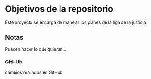 # Objetivos de la repositorio

Este proyecto se encarga de manejar los planes de la liga de la justicia


## Notas
Pueden hacer lo que quieran...

### GitHUb
cambios realiados en GitHub
